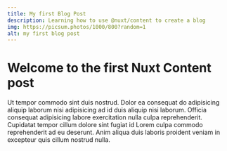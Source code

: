 ```yaml
---
title: My first Blog Post
description: Learning how to use @nuxt/content to create a blog
img: https://picsum.photos/1000/800?random=1
alt: my first blog post
---
```


# Welcome to the first Nuxt Content post

Ut tempor commodo sint duis nostrud. Dolor ea consequat do adipisicing aliquip laborum nisi adipisicing ad id duis aliquip nisi laborum. Officia consequat adipisicing labore exercitation nulla culpa reprehenderit. Cupidatat tempor cillum dolore sint fugiat id Lorem culpa commodo reprehenderit ad eu deserunt. Anim aliqua duis laboris proident veniam in excepteur quis cillum nostrud nulla.

<h1 class="display-1 text-success"></h1>